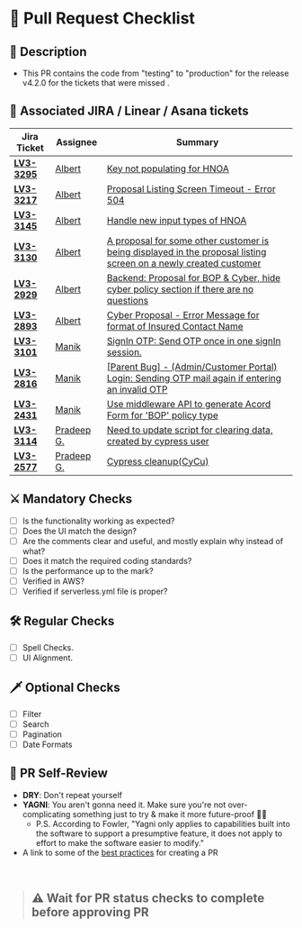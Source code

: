 # 👮 Pull Request Checklist

## 📝 Description

- This PR contains the code from "testing" to "production" for the release v4.2.0 for the tickets that were missed .

## 🎫 Associated JIRA / Linear / Asana tickets
| **Jira Ticket**                                                | **Assignee**                                                                                            | **Summary**                                                                                                                                                        |
| -------------------------------------------------------------- | ------------------------------------------------------------------------------------------------------- | ------------------------------------------------------------------------------------------------------------------------------------------------------------------ |
| [**LV3-3295**](https://antstack.atlassian.net/browse/LV3-3295) | [Albert](https://antstack.atlassian.net/secure/ViewProfile.jspa?accountId=620d55d7f4d8af0070fe2053)     | [Key not populating for HNOA](https://antstack.atlassian.net/browse/LV3-3295)                                                                                      |
| [**LV3-3217**](https://antstack.atlassian.net/browse/LV3-3217) | [Albert](https://antstack.atlassian.net/secure/ViewProfile.jspa?accountId=620d55d7f4d8af0070fe2053)     | [Proposal Listing Screen Timeout - Error 504](https://antstack.atlassian.net/browse/LV3-3217)                                                                      |
| [**LV3-3145**](https://antstack.atlassian.net/browse/LV3-3145) | [Albert](https://antstack.atlassian.net/secure/ViewProfile.jspa?accountId=620d55d7f4d8af0070fe2053)     | [Handle new input types of HNOA](https://antstack.atlassian.net/browse/LV3-3145)                                                                                   |
| [**LV3-3130**](https://antstack.atlassian.net/browse/LV3-3130) | [Albert](https://antstack.atlassian.net/secure/ViewProfile.jspa?accountId=620d55d7f4d8af0070fe2053)     | [A proposal for some other customer is being displayed in the proposal listing screen on a newly created customer](https://antstack.atlassian.net/browse/LV3-3130) |
| [**LV3-2929**](https://antstack.atlassian.net/browse/LV3-2929) | [Albert](https://antstack.atlassian.net/secure/ViewProfile.jspa?accountId=620d55d7f4d8af0070fe2053)     | [Backend: Proposal for BOP & Cyber, hide cyber policy section if there are no questions](https://antstack.atlassian.net/browse/LV3-2929)                           |
| [**LV3-2893**](https://antstack.atlassian.net/browse/LV3-2893) | [Albert](https://antstack.atlassian.net/secure/ViewProfile.jspa?accountId=620d55d7f4d8af0070fe2053)     | [Cyber Proposal - Error Message for format of Insured Contact Name](https://antstack.atlassian.net/browse/LV3-2893)                                                |
| [**LV3-3101**](https://antstack.atlassian.net/browse/LV3-3101) | [Manik](https://antstack.atlassian.net/secure/ViewProfile.jspa?accountId=61fecb5d8d9e3c0068912d32)      | [SignIn OTP: Send OTP once in one signIn session.](https://antstack.atlassian.net/browse/LV3-3101)                                                                 |
| [**LV3-2816**](https://antstack.atlassian.net/browse/LV3-2816) | [Manik](https://antstack.atlassian.net/secure/ViewProfile.jspa?accountId=61fecb5d8d9e3c0068912d32)      | [[Parent Bug] - (Admin/Customer Portal) Login: Sending OTP mail again if entering an invalid OTP](https://antstack.atlassian.net/browse/LV3-2816)                  |
| [**LV3-2431**](https://antstack.atlassian.net/browse/LV3-2431) | [Manik](https://antstack.atlassian.net/secure/ViewProfile.jspa?accountId=61fecb5d8d9e3c0068912d32)      | [Use middleware API to generate Acord Form for 'BOP' policy type](https://antstack.atlassian.net/browse/LV3-2431)                                                  |
| [**LV3-3114**](https://antstack.atlassian.net/browse/LV3-3114) | [Pradeep G.](https://antstack.atlassian.net/secure/ViewProfile.jspa?accountId=62e58ceb5f7842fb1294f727) | [Need to update script for clearing data, created by cypress user](https://antstack.atlassian.net/browse/LV3-3114)                                                 |
| [**LV3-2577**](https://antstack.atlassian.net/browse/LV3-2577) | [Pradeep G.](https://antstack.atlassian.net/secure/ViewProfile.jspa?accountId=62e58ceb5f7842fb1294f727) | [Cypress cleanup(CyCu)](https://antstack.atlassian.net/browse/LV3-2577)                                                                                            |


## ⚔️ Mandatory Checks

- [ ] Is the functionality working as expected?
- [ ] Does the UI match the design?
- [ ] Are the comments clear and useful, and mostly explain why instead of what?
- [ ] Does it match the required coding standards?
- [ ] Is the performance up to the mark?
- [ ] Verified in AWS?
- [ ] Verified if serverless.yml file is proper?

## 🛠️ Regular Checks

- [ ] Spell Checks.
- [ ] UI Alignment.

## 🗡️ Optional Checks

- [ ] Filter
- [ ] Search
- [ ] Pagination
- [ ] Date Formats

## 🤳 PR Self-Review

- **DRY**: Don't repeat yourself
- **YAGNI**: You aren't gonna need it. Make sure you're not over-complicating something just to try & make it more future-proof 🙅‍♂️
  - P.S. According to Fowler, "Yagni only applies to capabilities built into the software to support a presumptive feature, it does not apply to effort to make the software easier to modify."
- A link to some of the [best practices](https://github.com/andela/bestpractices/wiki/Git-naming-conventions-and-best-practices) for creating a PR

<br>

> ## ⚠️ Wait for PR status checks to complete before approving PR
